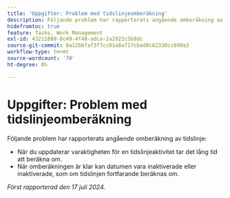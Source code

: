 ```yaml
---
title: 'Uppgifter: Problem med tidslinjeomberäkning'
description: Följande problem har rapporterats angående omberäkning av tidslinje.
hidefromtoc: true
feature: Tasks, Work Management
exl-id: 43211889-8c49-4f40-adca-2a2922c5b8dc
source-git-commit: 8a12bbfaf3f7cc01a8a717cbad8c62330cc690a3
workflow-type: tm+mt
source-wordcount: '70'
ht-degree: 0%

---
```


# Uppgifter: Problem med tidslinjeomberäkning

<!--
>[!NOTE]
>
>This article was fixed on October 10, 2024.
-->

Följande problem har rapporterats angående omberäkning av tidslinje:

* När du uppdaterar varaktigheten för en tidslinjeaktivitet tar det lång tid att beräkna om.
* När omberäkningen är klar kan datumen vara inaktiverade eller inaktiverade, som om tidslinjen fortfarande beräknas om.

_Först rapporterad den 17 juli 2024._
